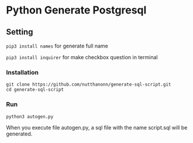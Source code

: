 # Python Generate Postgresql

## Setting

`pip3 install names` for generate full name

`pip3 install inquirer` for make checkbox question in terminal

### Installation

```
git clone https://github.com/nutthanonn/generate-sql-script.git
cd generate-sql-script
```

### Run

```
python3 autogen.py
```

When you execute file autogen.py, a sql file with the name script.sql will be generated.
